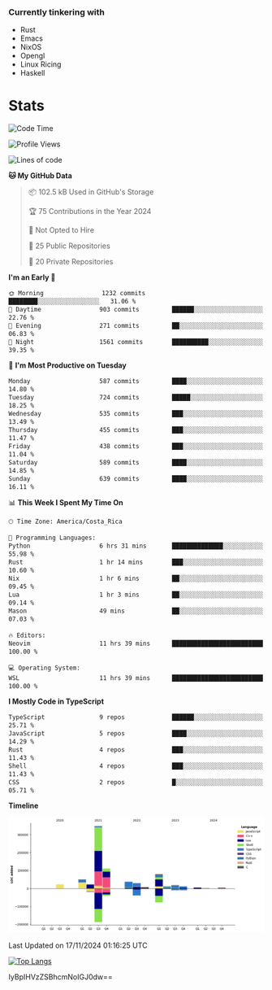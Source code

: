 ### Currently tinkering with
 - Rust
 - Emacs
 - NixOS
 - Opengl
 - Linux Ricing
 - Haskell

# Stats
<!--START_SECTION:waka-->
![Code Time](http://img.shields.io/badge/Code%20Time-947%20hrs%2054%20mins-blue)

![Profile Views](http://img.shields.io/badge/Profile%20Views-0-blue)

![Lines of code](https://img.shields.io/badge/From%20Hello%20World%20I%27ve%20Written-763.4%20thousand%20lines%20of%20code-blue)

**🐱 My GitHub Data** 

> 📦 102.5 kB Used in GitHub's Storage 
 > 
> 🏆 75 Contributions in the Year 2024
 > 
> 🚫 Not Opted to Hire
 > 
> 📜 25 Public Repositories 
 > 
> 🔑 20 Private Repositories 
 > 
**I'm an Early 🐤** 

```text
🌞 Morning                1232 commits        ████████░░░░░░░░░░░░░░░░░   31.06 % 
🌆 Daytime                903 commits         ██████░░░░░░░░░░░░░░░░░░░   22.76 % 
🌃 Evening                271 commits         ██░░░░░░░░░░░░░░░░░░░░░░░   06.83 % 
🌙 Night                  1561 commits        ██████████░░░░░░░░░░░░░░░   39.35 % 
```
📅 **I'm Most Productive on Tuesday** 

```text
Monday                   587 commits         ████░░░░░░░░░░░░░░░░░░░░░   14.80 % 
Tuesday                  724 commits         █████░░░░░░░░░░░░░░░░░░░░   18.25 % 
Wednesday                535 commits         ███░░░░░░░░░░░░░░░░░░░░░░   13.49 % 
Thursday                 455 commits         ███░░░░░░░░░░░░░░░░░░░░░░   11.47 % 
Friday                   438 commits         ███░░░░░░░░░░░░░░░░░░░░░░   11.04 % 
Saturday                 589 commits         ████░░░░░░░░░░░░░░░░░░░░░   14.85 % 
Sunday                   639 commits         ████░░░░░░░░░░░░░░░░░░░░░   16.11 % 
```


📊 **This Week I Spent My Time On** 

```text
🕑︎ Time Zone: America/Costa_Rica

💬 Programming Languages: 
Python                   6 hrs 31 mins       ██████████████░░░░░░░░░░░   55.98 % 
Rust                     1 hr 14 mins        ███░░░░░░░░░░░░░░░░░░░░░░   10.60 % 
Nix                      1 hr 6 mins         ██░░░░░░░░░░░░░░░░░░░░░░░   09.45 % 
Lua                      1 hr 3 mins         ██░░░░░░░░░░░░░░░░░░░░░░░   09.14 % 
Mason                    49 mins             ██░░░░░░░░░░░░░░░░░░░░░░░   07.03 % 

🔥 Editors: 
Neovim                   11 hrs 39 mins      █████████████████████████   100.00 % 

💻 Operating System: 
WSL                      11 hrs 39 mins      █████████████████████████   100.00 % 
```

**I Mostly Code in TypeScript** 

```text
TypeScript               9 repos             ██████░░░░░░░░░░░░░░░░░░░   25.71 % 
JavaScript               5 repos             ████░░░░░░░░░░░░░░░░░░░░░   14.29 % 
Rust                     4 repos             ███░░░░░░░░░░░░░░░░░░░░░░   11.43 % 
Shell                    4 repos             ███░░░░░░░░░░░░░░░░░░░░░░   11.43 % 
CSS                      2 repos             █░░░░░░░░░░░░░░░░░░░░░░░░   05.71 % 
```



**Timeline**

![Lines of Code chart](https://raw.githubusercontent.com/PandeCode/PandeCode/main/assets/bar_graph.png)


 Last Updated on 17/11/2024 01:16:25 UTC
<!--END_SECTION:waka-->
<!-- 
[![PandeCode's GitHub stats](https://github-readme-stats.vercel.app/api?username=PandeCode&theme=dracula&hide_border=true&show_icons=true)](https://github.com/anuraghazra/github-readme-stats)
-->
[![Top Langs](https://github-readme-stats.vercel.app/api/top-langs/?username=PandeCode&layout=compact&theme=dracula&hide_border=true)](https://github.com/anuraghazra/github-readme-stats)

IyBpIHVzZSBhcmNoIGJ0dw==
